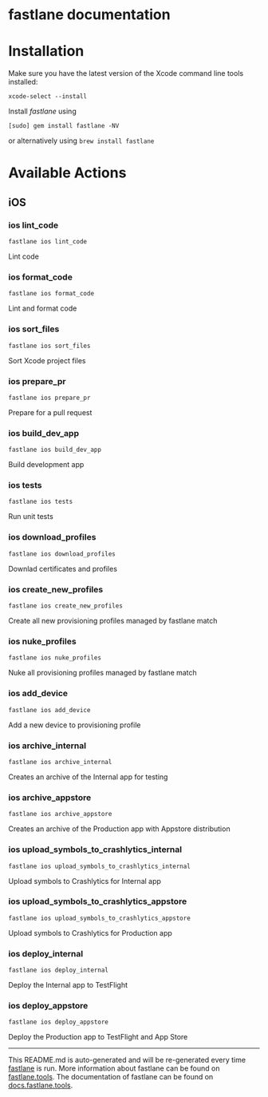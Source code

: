 fastlane documentation
================
# Installation

Make sure you have the latest version of the Xcode command line tools installed:

```
xcode-select --install
```

Install _fastlane_ using
```
[sudo] gem install fastlane -NV
```
or alternatively using `brew install fastlane`

# Available Actions
## iOS
### ios lint_code
```
fastlane ios lint_code
```
Lint code
### ios format_code
```
fastlane ios format_code
```
Lint and format code
### ios sort_files
```
fastlane ios sort_files
```
Sort Xcode project files
### ios prepare_pr
```
fastlane ios prepare_pr
```
Prepare for a pull request
### ios build_dev_app
```
fastlane ios build_dev_app
```
Build development app
### ios tests
```
fastlane ios tests
```
Run unit tests
### ios download_profiles
```
fastlane ios download_profiles
```
Downlad certificates and profiles
### ios create_new_profiles
```
fastlane ios create_new_profiles
```
Create all new provisioning profiles managed by fastlane match
### ios nuke_profiles
```
fastlane ios nuke_profiles
```
Nuke all provisioning profiles managed by fastlane match
### ios add_device
```
fastlane ios add_device
```
Add a new device to provisioning profile
### ios archive_internal
```
fastlane ios archive_internal
```
Creates an archive of the Internal app for testing
### ios archive_appstore
```
fastlane ios archive_appstore
```
Creates an archive of the Production app with Appstore distribution
### ios upload_symbols_to_crashlytics_internal
```
fastlane ios upload_symbols_to_crashlytics_internal
```
Upload symbols to Crashlytics for Internal app
### ios upload_symbols_to_crashlytics_appstore
```
fastlane ios upload_symbols_to_crashlytics_appstore
```
Upload symbols to Crashlytics for Production app
### ios deploy_internal
```
fastlane ios deploy_internal
```
Deploy the Internal app to TestFlight
### ios deploy_appstore
```
fastlane ios deploy_appstore
```
Deploy the Production app to TestFlight and App Store

----

This README.md is auto-generated and will be re-generated every time [fastlane](https://fastlane.tools) is run.
More information about fastlane can be found on [fastlane.tools](https://fastlane.tools).
The documentation of fastlane can be found on [docs.fastlane.tools](https://docs.fastlane.tools).
